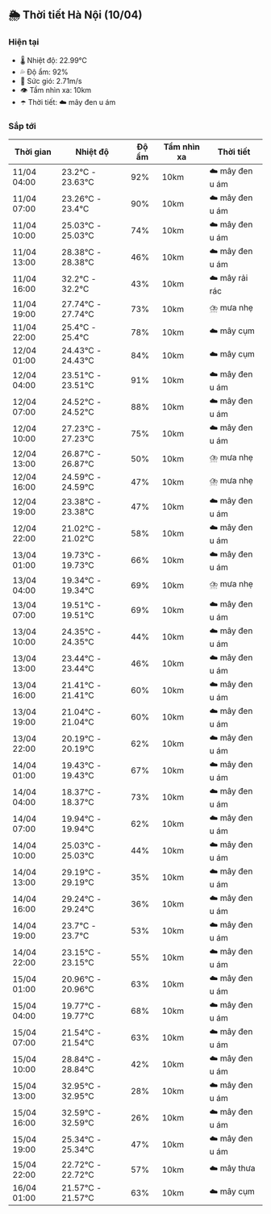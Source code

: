 ## 🌦️ Thời tiết Hà Nội (10/04)

### Hiện tại

- 🌡️ Nhiệt độ: 22.99℃
- 💦 Độ ẩm: 92%
- 💨 Sức gió: 2.71m/s
- 👁️ Tầm nhìn xa: 10km
- ☂️ Thời tiết: ☁️ mây đen u ám

### Sắp tới

| Thời gian | Nhiệt độ | Độ ẩm | Tầm nhìn xa | Thời tiết |
| --- | --- | --- | --- | --- |
| 11/04 04:00 | 23.2℃ - 23.63℃ | 92% | 10km | ☁️ mây đen u ám |
| 11/04 07:00 | 23.26℃ - 23.4℃ | 90% | 10km | ☁️ mây đen u ám |
| 11/04 10:00 | 25.03℃ - 25.03℃ | 74% | 10km | ☁️ mây đen u ám |
| 11/04 13:00 | 28.38℃ - 28.38℃ | 46% | 10km | ☁️ mây đen u ám |
| 11/04 16:00 | 32.2℃ - 32.2℃ | 43% | 10km | ☁️ mây rải rác |
| 11/04 19:00 | 27.74℃ - 27.74℃ | 73% | 10km | ⛈️ mưa nhẹ |
| 11/04 22:00 | 25.4℃ - 25.4℃ | 78% | 10km | ☁️ mây cụm |
| 12/04 01:00 | 24.43℃ - 24.43℃ | 84% | 10km | ☁️ mây cụm |
| 12/04 04:00 | 23.51℃ - 23.51℃ | 91% | 10km | ☁️ mây đen u ám |
| 12/04 07:00 | 24.52℃ - 24.52℃ | 88% | 10km | ☁️ mây đen u ám |
| 12/04 10:00 | 27.23℃ - 27.23℃ | 75% | 10km | ☁️ mây đen u ám |
| 12/04 13:00 | 26.87℃ - 26.87℃ | 50% | 10km | ⛈️ mưa nhẹ |
| 12/04 16:00 | 24.59℃ - 24.59℃ | 47% | 10km | ⛈️ mưa nhẹ |
| 12/04 19:00 | 23.38℃ - 23.38℃ | 47% | 10km | ☁️ mây đen u ám |
| 12/04 22:00 | 21.02℃ - 21.02℃ | 58% | 10km | ☁️ mây đen u ám |
| 13/04 01:00 | 19.73℃ - 19.73℃ | 66% | 10km | ☁️ mây đen u ám |
| 13/04 04:00 | 19.34℃ - 19.34℃ | 69% | 10km | ⛈️ mưa nhẹ |
| 13/04 07:00 | 19.51℃ - 19.51℃ | 69% | 10km | ☁️ mây đen u ám |
| 13/04 10:00 | 24.35℃ - 24.35℃ | 44% | 10km | ☁️ mây đen u ám |
| 13/04 13:00 | 23.44℃ - 23.44℃ | 46% | 10km | ☁️ mây đen u ám |
| 13/04 16:00 | 21.41℃ - 21.41℃ | 60% | 10km | ☁️ mây đen u ám |
| 13/04 19:00 | 21.04℃ - 21.04℃ | 60% | 10km | ☁️ mây đen u ám |
| 13/04 22:00 | 20.19℃ - 20.19℃ | 62% | 10km | ☁️ mây đen u ám |
| 14/04 01:00 | 19.43℃ - 19.43℃ | 67% | 10km | ☁️ mây đen u ám |
| 14/04 04:00 | 18.37℃ - 18.37℃ | 73% | 10km | ☁️ mây đen u ám |
| 14/04 07:00 | 19.94℃ - 19.94℃ | 62% | 10km | ☁️ mây đen u ám |
| 14/04 10:00 | 25.03℃ - 25.03℃ | 44% | 10km | ☁️ mây đen u ám |
| 14/04 13:00 | 29.19℃ - 29.19℃ | 35% | 10km | ☁️ mây đen u ám |
| 14/04 16:00 | 29.24℃ - 29.24℃ | 36% | 10km | ☁️ mây đen u ám |
| 14/04 19:00 | 23.7℃ - 23.7℃ | 53% | 10km | ☁️ mây đen u ám |
| 14/04 22:00 | 23.15℃ - 23.15℃ | 55% | 10km | ☁️ mây đen u ám |
| 15/04 01:00 | 20.96℃ - 20.96℃ | 63% | 10km | ☁️ mây đen u ám |
| 15/04 04:00 | 19.77℃ - 19.77℃ | 68% | 10km | ☁️ mây đen u ám |
| 15/04 07:00 | 21.54℃ - 21.54℃ | 63% | 10km | ☁️ mây đen u ám |
| 15/04 10:00 | 28.84℃ - 28.84℃ | 42% | 10km | ☁️ mây đen u ám |
| 15/04 13:00 | 32.95℃ - 32.95℃ | 28% | 10km | ☁️ mây đen u ám |
| 15/04 16:00 | 32.59℃ - 32.59℃ | 26% | 10km | ☁️ mây đen u ám |
| 15/04 19:00 | 25.34℃ - 25.34℃ | 47% | 10km | ☁️ mây đen u ám |
| 15/04 22:00 | 22.72℃ - 22.72℃ | 57% | 10km | ☁️ mây thưa |
| 16/04 01:00 | 21.57℃ - 21.57℃ | 63% | 10km | ☁️ mây cụm |
